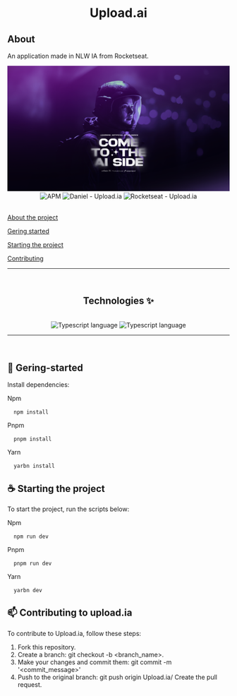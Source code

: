 <h1 align="center">Upload.ai</h1>

## About
<p>An application made in NLW IA from Rocketseat.</p>
<img src="web/public/Wallpaper - 1920x1080.png"/>

<br>

<div  align="center">
  <img alt="APM" src="https://img.shields.io/npm/l/express">
  <img alt="Daniel - Upload.ia" src="https://img.shields.io/badge/Daniel-Upload.ia-996DFF">
  <img alt="Rocketseat - Upload.ia" src="https://img.shields.io/badge/NLW-Rocketseat-996DFF">
</div>

<br>

[About the project](#about)

[Gering started](#gering-started)

[Starting the project](#Starting-the-project)

[Contributing](#contributing)

<hr>

<br>
  <h2 align="center">Technologies ✨</h2>
<br>

<div align="center">
  <img alt="Typescript language" src="https://img.shields.io/badge/TypeScript-007ACC?style=for-the-badge&logo=typescript&logoColor=white">
  <img alt="Typescript language" src="https://shields.io/badge/react-black?logo=react&style=for-the-badge">
</div>

<hr>
<br>

## 🚀 Gering-started

Install dependencies:

Npm
```shell
  npm install
```

Pnpm
```shell
  pnpm install
```
Yarn
```shell
  yarbn install
```

## ☕ Starting the project
To start the project, run the scripts below:

Npm
```shell
  npm run dev
```

Pnpm
```shell
  pnpm run dev
```
Yarn
```shell
  yarbn dev
```

## 📫 Contributing to upload.ia

To contribute to Upload.ia, follow these steps:

1. Fork this repository.
2. Create a branch: git checkout -b <branch_name>.
3. Make your changes and commit them: git commit -m '<commit_message>'
4. Push to the original branch: git push origin Upload.ia/<branch>
Create the pull request.